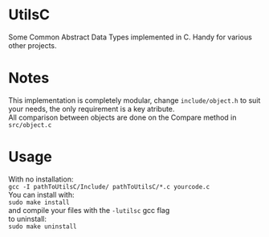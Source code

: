 # UtilsC
Some Common Abstract Data Types implemented in C. Handy for various other projects.
# Notes
This implementation is completely modular, change `include/object.h` to suit your needs, the only requirement is a key atribute.<br />
All comparison between objects are done on the Compare method in `src/object.c`
# Usage
With no installation: <br />
`gcc -I pathToUtilsC/Include/ pathToUtilsC/*.c yourcode.c`<br />
You can install with:<br />
`sudo make install`<br />
and compile your files with the `-lutilsc` gcc flag <br />
to uninstall:<br />
`sudo make uninstall`<br />
